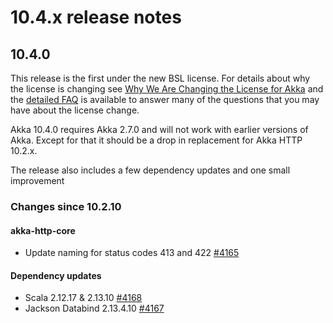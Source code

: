 # 10.4.x release notes

## 10.4.0

This release is the first under the new BSL license. For details about why the license is changing see [Why We Are Changing the License for Akka](https://www.lightbend.com/blog/why-we-are-changing-the-license-for-akka) and the [detailed FAQ](https://www.lightbend.com/akka/license-faq) is available to answer many of
the questions that you may have about the license change. 

Akka 10.4.0 requires Akka 2.7.0 and will not work with earlier versions of Akka. Except for that it should be a drop in 
replacement for Akka HTTP 10.2.x.

The release also includes a few dependency updates and one small improvement

### Changes since 10.2.10

#### akka-http-core

* Update naming for status codes 413 and 422 [#4165](https://github.com/akka/akka-http/pull/4165)

#### Dependency updates

* Scala 2.12.17 & 2.13.10 [#4168](https://github.com/akka/akka-http/pull/4168)
* Jackson Databind 2.13.4.10 [#4167](https://github.com/akka/akka-http/pull/4167)


